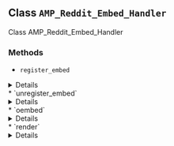 ## Class `AMP_Reddit_Embed_Handler`

Class AMP_Reddit_Embed_Handler

### Methods
* `register_embed`

<details>

```php
public register_embed()
```

Register embed.


</details>
* `unregister_embed`

<details>

```php
public unregister_embed()
```

Unregister embed.


</details>
* `oembed`

<details>

```php
public oembed( $matches, $attr, $url )
```

Embed found with matching URL callback.


</details>
* `render`

<details>

```php
public render( $args )
```

Output the Reddit amp element.


</details>

